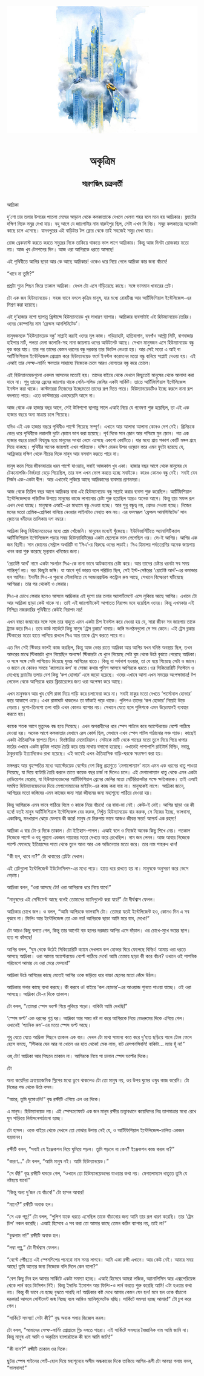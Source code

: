 <div align=center> <img src="../../metadata/images/rabibasariya/অকৃত্রিম-স্মরণজিৎ-চক্রবর্তী.jpg" align="center"></div><br><h1 align=center>অকৃত্রিম</h1>
<h2 align=center>স্মরণজিৎ চক্রবর্তী</h2><br>আদ্রিকা

দু’শো চার তলার উপরের পাতলা মেঘের আড়াল থেকে কলকাতাকে দেখলে খেলনা শহর বলে মনে হয় আদ্রিকার। ফ্ল্যাটের দক্ষিণ দিকে সমুদ্র দেখা যায়। বহু আগে যে জায়গাটার নাম বারুইপুর ছিল, সেটা এখন সি বিচ। সমুদ্র কলকাতার অনেকটা কাছে চলে এসেছে। যাদবপুরের এই বাড়িটার টপ ফ্লোর থেকে তাই সহজেই সমুদ্র দেখা যায়।

রোজ ব্রেকফাস্ট করতে করতে সমুদ্রের দিকে তাকিয়ে থাকতে ভাল লাগে আদ্রিকার। কিন্তু আজ দিনটা রোজকার মতো নয়। আজ খুব টেনশনের দিন। আজ ওরা আগিরকে ধরতে আসছে!

এই পৃথিবীতে আগির ছাড়া আর কে আছে আদ্রিকার! ওকেও ধরে নিয়ে গেলে আদ্রিকা কার জন্য বাঁচবে!

“খাবে না তুমি?”

প্রশ্নটা শুনে পিছন ফিরে তাকাল আদ্রিকা। দেখল টো এসে দাঁড়িয়েছে কাছে। সঙ্গে ভাসমান খাবারের প্লেট।

টো এক জন হিউম্যানয়েড। সহজ ভাবে বললে কৃত্রিম মানুষ, যার মধ্যে রোবটিক্স আর আর্টিফিশিয়াল ইন্টেলিজেন্স-এর মিশ্রণ করা হয়েছে।

এই দু’হাজার নশো ছাপান্ন খ্রিস্টাব্দে হিউম্যানয়েড খুব সাধারণ ব্যাপার। আদ্রিকার ব্যবসাটাই এই হিউম্যানয়েড তৈরির। ওদের কোম্পানির নাম ‘ফ্রেন্ডস আনলিমিটেড’।

মানুষজনকে ‘হিউম্যানয়েড বন্ধু’ সাপ্লাই করাই ওদের মূল কাজ। গড়িয়াহাট, হাতিবাগান, বনগাঁও আল্ট্রা সিটি, বাগবাজার হাইপার মার্ট, পলতা মেগা কলোনি-সহ নানা জায়গায় ওদের আউটলেট আছে। সেখান মানুষজন এসে হিউম্যানয়েড বন্ধু বুক করে যায়। তার পর তাদের কেমন ধরনের বন্ধু দরকার তার ডিটেল নেওয়া হয়। আর সেই মতো এ আই বা আর্টিফিশিয়াল ইন্টেলিজেন্স প্রোগ্রাম করে হিউম্যানয়েড ফর্মে ইনস্টল করেমনের মতো বন্ধু বানিয়ে সাপ্লাই দেওয়া হয়। এই এআই তার সেল্ফ-লার্নিং ক্ষমতার সাহায্যে নিজেকে ক্রমে আরও যোগ্যতর বন্ধু করে তোলে।

এই হিউম্যানয়েডগুলো একদম আসলের মতোই হয়। তাদের বাইরে থেকে দেখলে কিছুতেই মানুষের থেকে আলাদা করা যাবে না। শুধু তাদের ব্রেনের জায়গায় থাকে সেমি-সলিড জেলির একটা সার্কিট। তাতে আর্টিফিশিয়াল ইন্টেলিজেন্স ইনস্টল করা থাকে। কাস্টমাররা নিজেদের ইচ্ছেমতো তাদের রূপ দিতে পারে। হিউম্যানয়েডটিও ইচ্ছে করলে নানা রূপ বদলাতে পারে। এতে কাস্টমারের একঘেয়েমি আসে না।

আজ থেকে এক হাজার বছর আগে, সেই উনিশশো ছাপান্ন সালে এআই নিয়ে যে গবেষণা শুরু হয়েছিল, তা এই এক হাজার বছরে অন্য মাত্রায় চলে গিয়েছে।

যদিও এই এক হাজার বছরে পৃথিবীও পাল্টে গিয়েছে সম্পূর্ণ। এখানে আর আলাদা আলাদা কোনও দেশ নেই। গ্রিনিচকে কেন্দ্র ধরে পৃথিবীকে লম্বালম্বি দুটো জ়োনে ভাগ করা হয়েছে। পূর্ব দিকে সান জ়োন আর পশ্চিমে মুন জ়োন। গত এক হাজার বছরে চারটে বিশ্বযুদ্ধ হয়ে মানুষের সংখ্যা নেমে এসেছে একশো কোটিতে। যার মধ্যে প্রায় পঞ্চাশ কোটি মঙ্গল গ্রহে গিয়ে থাকছে। পৃথিবীর অনেক জায়গাই এখন পরিত্যক্ত। দক্ষিণ মেরুর উপর ওজ়োন স্তরে এমন ফুটো হয়েছে যে, আফ্রিকার দক্ষিণ থেকে নীচের দিকে মানুষ আর বসবাস করতে পারে না।

মানুষ কমে গিয়ে জীবনযাত্রার ধরন পাল্টে যাওয়ায়, সবাই আজকাল খুব একা। হাজার বছর আগে থেকে মানুষের যে টেকনোলজি-নির্ভরতা বেড়ে গিয়েছিল, তার ফল এখন ভোগ করতে হচ্ছে সবাইকে। কারও কোনও বন্ধু নেই। সবাই যেন নির্জন এক-একটা দ্বীপ। আর এখানেই লুকিয়ে আছে আদ্রিকাদের ব্যবসার প্রাণভ্রমরা।

আজ থেকে তিরিশ বছর আগে আদ্রিকার বাবা এই হিউম্যানয়েড বন্ধু সাপ্লাই করার ব্যবসা শুরু করেছিল। আর্টিফিশিয়াল ইন্টেলিজেন্সকে পজ়িটিভ উপায়ে মানুষের কাজে লাগানোর চেষ্টা শুরু হয়েছিল আরও অনেক আগে। কিন্তু তার সফল রূপ এখন দেখা যাচ্ছে। মানুষকে এআই-এর মাধ্যমে বন্ধু দেওয়া হচ্ছে। আর শুধু বন্ধুত্ব নয়, প্রেমও দেওয়া হচ্ছে। নিজের মনের মতো প্রেমিক-প্রেমিকা বানিয়ে নেওয়ার লাইনটাও নেহাত কম নয়। এর ফলস্বরূপ ‘ফ্রেন্ডস আনলিমিটেড’ সান জ়োনের ধনীদের তালিকায় দশ নম্বরে।

আদ্রিকা কিন্তু হিউম্যানয়েডের মধ্যে প্রেম খোঁজেনি। মানুষের মধ্যেই খুঁজেছে। ইউনিভার্সিটিতে অ্যানালিটিক্যাল আর্টিফিশিয়াল ইন্টেলিজেন্স পড়ার সময় হিউম্যানিটিজ়ের একটা ছেলেকে ভাল লেগেছিল ওর। সে-ই আগির। আগির এক জন বিপ্লবী। সান জ়োনের সেন্ট্রাল অথরিটি বা ‘সিএ’-র বিরুদ্ধে ওদের লড়াই। সিএ হিমালয় পর্বতশ্রেণির অনেক জায়গায় খনন করা শুরু করেছে মূল্যবান খনিজের জন্য।

‘প্রোটেক্ট আর্থ’ নামে একটা সংগঠন সিএ-কে নানা ভাবে আটকানোর চেষ্টা করে। আর তাদের চেষ্টার ধরনটা সব সময় শান্তিপূর্ণ নয়। বরং কিছুটা জঙ্গি। যা আগে পূর্ব ভারত বলে পরিচিত ছিল, সেই ইস্ট-সেক্টরের ‘প্রোটেক্ট আর্থ’-এর কমান্ডার হল আগির। ইদানীং সিএ-র পুরনো মৌলালিতে যে আন্ডারগ্রাউন্ড কন্ট্রোল রুম আছে, সেখানে বিস্ফোরণ ঘটিয়েছে আগিররা। তার পর থেকেই ও ফেরার।

সিএ-র চোখে ফেরার হলেও আসলে আদ্রিকার এই দুশো চার তলার অ্যাপার্টমেন্টে এসে লুকিয়ে আছে আগির। এখানে টো আর আদ্রিকা ছাড়া কেউ থাকে না। তাই এই জায়গাটাকেই আপাতত নিরাপদ মনে হয়েছিল ওদের। কিন্তু এখনকার এই নিশ্ছিদ্র নজরদারির পৃথিবীতে কেউই নিরাপদ নয়!

এখন বাচ্চা জন্মানোর সঙ্গে সঙ্গে তার বাহুতে এমন একটা চিপ ইনস্টল করে দেওয়া হয় যে, সারা জীবন সব জায়গায় তাকে ট্র্যাক করে সিএ। তবে ডার্ক মার্কেটে কিছু মানুষ ‘ট্রেস ব্লকার’ বানায়। জঙ্গি সংগঠনগুলো সে সব কেনে। এই ট্রেস ব্লকার স্টিকারের মতো হাতে লাগিয়ে রাখলে সিএ আর তাকে ট্রেস করতে পারে না।

এত দিন সেই স্টিকার ভালই কাজ করছিল, কিন্তু আজ ভোর রাতে আদ্রিকা আর আগির যখন ঘনিষ্ঠ অবস্থায় ছিল, তখন আদরের মাঝে স্টিকারটা খুলে গিয়েছিল অলক্ষে! স্টিকারটা যে খুলে গিয়েছে সেটা ঘুম থেকে উঠে বুঝতে পেরেছে আদ্রিকা। ও সঙ্গে সঙ্গে সেটা লাগিয়েও দিয়েছে ঘুমন্ত আগিরের হাতে। কিন্তু যা সর্বনাশ হওয়ার, তা যে হয়ে গিয়েছে সেটা ও জানে। ও জানে যে কোনও সময়ে ‘ক্যাপচার কপ’ বা সোজা কথায় পুলিশ আসবে আগিরকে ধরতে।ওর সিকিয়োরিটি সিস্টেমে ও দেখেছে ফ্ল্যাটের তলায় বেশ কিছু ‘কপ হোভার’ এসে জড়ো হয়েছে। ওদের এখানে আসা এখন সময়ের অপেক্ষামাত্র! টপ লেভেল থেকে আগিরকে ধরার ক্লিয়ারেন্সের জন্য ওরা অপেক্ষা করে আছে।

এখন মানুষজন আর খুব বেশি রাস্তা দিয়ে গাড়ি করে চলাফেরা করে না। সবাই মাকুর মতো দেখতে ‘পার্সোনাল হোভার’ করে আকাশে ওড়ে। এখন রাস্তাঘাট থাকলেও তা ফাঁকাই পড়ে থাকে। পুলিশও তাদের ‘কপ হোভার’ নিয়েই উড়ে বেড়ায়। দুশো-তিনশো তলা বাড়ি এখন কোনও ব্যাপার নয়। সেখানে যেতে হলে পুলিশকে এমন উড়োযানই ব্যবহার করতে হয়।

কয়েক শতক আগে মৃত্যুদণ্ড বন্ধ হয়ে গিয়েছে। এখন অপরাধীদের ধরে স্পেস শাটলে করে অ্যাস্টেরয়েড বেল্টে পাঠিয়ে দেওয়া হয়। অনেক আগে কলকাতার যেখানে রেস কোর্স ছিল, সেখানে এখন স্পেস শাটল পাঠানোর লঞ্চ প্যাড। কাছেই একটা ঐতিহাসিক স্থাপত্য ছিল। ভিক্টোরিয়া মেমোরিয়াল। সেটাকে মাটি থেকে গাছের মতো তুলে নিয়ে গিয়ে ধাপার মাঠের ওখানে একটা কৃত্রিম পাহাড় তৈরি করে তার মাথায় বসানো হয়েছে। ওখানেই পাশাপাশি রাইটার্স বিল্ডিং, নবান্ন, ঠাকুরবাড়ি ইত্যাদিকেও রাখা হয়েছে। এই ভাবেই এখন ঐতিহাসিক বাড়ি-ঘরকে সংরক্ষণ করা হয়।

মঙ্গলগ্রহ আর বৃহস্পতির মধ্যে অ্যাস্টেরয়েড বেল্টের বেশ কিছু গ্রহাণুতে ‘মেগালোম্যান’ নামে এমন এক ধরনের ধাতু পাওয়া গিয়েছে, যা দিয়ে ব্যাটারি তৈরি করলে তাতে কয়েক বছর চার্জ না দিলেও চলে। এই মেগালোম্যান ধাতু থেকে এমন একটা রেডিয়েশন বেরোয়, যা হিউম্যানয়েডদের আর্টিফিশিয়াল ব্রেনের জেলির মতো মেটিরিয়ালটার পক্ষে ক্ষতিকারক। তাই এআই সমন্বিত হিউম্যানয়েডদের দিয়ে মেগালোম্যানের মাইনিং-এর কাজ করা যায় না। মানুষকেই লাগে। আদ্রিকা জানে, আগিরের মতো জঙ্গিদের এমন কাজের জন্য সারা জীবনের জন্য মহাশূন্যে পাঠিয়ে দেওয়া হয়।

কিন্তু আগিরকে এমন ভাবে পাঠিয়ে দিলে ও কাকে নিয়ে বাঁচবে! ওর বাবা-মা নেই। কেউ-ই নেই। আগির ছাড়া ওর কী হবে! যতই মানুষ আর্টিফিশিয়াল ইন্টেলিজেন্স বের করুক, নিখুঁত হিউম্যানয়েড বার করুক, সে নিজের ইচ্ছে, ভালবাসা, একাকিত্ব, মনখারাপ ঝেড়ে ফেলবে কী করে! মানুষ যে নিরুপায় ভাবে আজও জীবন্ত সত্তা! আশ্চর্য এক রহস্য!

আদ্রিকা এ বার টো-র দিকে তাকাল। টো ইতিহাস-পাগল। এআই বলে ও নিজেই অনেক কিছু শিখে নেয়। গতকাল নিজেকে পাল্টে ও বহু পুরনো একজন গায়কের মতো দেখতে করে রেখেছিল। নাম জন লেনন। আজ আবার নিজেকে পাল্টে ফেলেছে ইতিহাসের পাতা থেকে তুলে আনা আর এক অভিনেতার মতো করে। তার নাম শাহরুখ খান!

“কী হল, খাবে না?” টো খাবারের প্লেটটা দেখাল।

এই প্লেটগুলো ইন্টেলিজেন্ট ইউটেনসিলস-এর মধ্যে পড়ে। হাতে ধরে রাখতে হয় না। মানুষকে অনুসরণ করে ভেসে বেড়ায়।

আদ্রিকা বলল, “ওরা আসছে টো! ওরা আগিরকে ধরে নিয়ে যাবে!”

“মানুষদের এই সেন্টিমেন্ট আছে বলেই তোমাদের ম্যানিপুলেট করা যায়!” টো দীর্ঘশ্বাস ফেলল।

আদ্রিকার চোখে জল। ও বলল, “আমি আগিরকে ভালবাসি টো। তোমরা যতই ইন্টেলিজেন্ট হও, কোনও দিন এ সব বুঝবে না। ফিলিং আর ইন্টেলিজেন্স তো এক নয়! আগিরকে ছাড়া আমি মরে যাব, দেখো!”

টো আরও কিছু বলতে গেল, কিন্তু তার আগেই বড় হলের দরজায় আগির এসে দাঁড়াল। ওর চোখে-মুখে ভয়ের ছাপ। হাত পা কাঁপছে!

আগির বলল, “ঘুম থেকে উঠেই সিকিয়োরিটি ক্যামে দেখলাম কপ হোভার ঘিরে ফেলেছে বিল্ডিং! আমায় ওরা ধরতে আসছে আদ্রিকা। ওরা আমায় অ্যাস্টেরয়েড বেল্টে পাঠিয়ে দেবে! আমি তোমায় ছাড়া কী করে বাঁচব? ওখানে ওই পাশবিক পরিবেশে আমায় যে ওরা মেরে ফেলবে!”

আদ্রিকা উঠে আগিরের কাছে যেতেই আগির ওকে জড়িয়ে ধরে বাচ্চা ছেলের মতো কেঁদে উঠল।

আদ্রিকার গলার কাছে ব্যথা করছে। কী করবে ও! বাইরে ‘কপ হোভার’-এর আওয়াজ শুনতে পাওয়া যাচ্ছে। ওই ওরা আসছে। আদ্রিকা টো-র দিকে তাকাল।

টো বলল, “তোমরা স্পেস ভল্টে গিয়ে লুকিয়ে পড়ো। বাকিটা আমি দেখছি!”

‘স্পেস ভল্ট’ এক ধরনের গুপ্ত ঘর। আদ্রিকা আর সময় নষ্ট না করে আগিরকে নিয়ে বেডরুমের দিকে এগিয়ে গেল। ওখানেই ‘প্যানিক রুম’-এর মতো স্পেস ভল্ট আছে।

শুধু যেতে যেতে আদ্রিকা পিছনে তাকাল এক বার। দেখল টো মাথা সামান্য কাত করে দু’হাত ছড়িয়ে গালে টোল ফেলে হেসে বলছে, “স্টিকার যেন আর না খোলে ওর হাত থেকে! মেক লাভ, বাট রেসপনসিবলি! বাকিটা... ম্যায় হুঁ না!”

ওহ্‌ টো! আদ্রিকা আর পিছনে তাকাল না। আগিরকে নিয়ে পা চালাল স্পেস ভল্টের দিকে।

টো

অন্য কয়েদিরা ক্রায়োজেনিক স্লিপের মধ্যে ডুবে থাকলেও টো তো মানুষ নয়, ওর উপর ঘুমের ওষুধ কাজ করেনি। টো নিজের পড থেকে উঠে বসল।

“আরে, তুমি ঘুমোওনি!” বৃদ্ধ রক্ষীটি এগিয়ে এল ওর দিকে।

এ মানুষ। হিউম্যানয়েড নয়। এই স্পেসক্র্যাফটে এক জন মানুষ রক্ষীর তত্ত্বাবধানে কয়েদিদের নিম্ন তাপমাত্রার মধ্যে রেখে ঘুম পাড়িয়ে নির্বাসনেপাঠানো হচ্ছে।

টো হাসল। ওকে বাইরে থেকে দেখলে তো বোঝার উপায় নেই যে, ও আর্টিফিশিয়াল ইন্টেলিজেন্স-চালিত একজন যন্ত্রমানব।

রক্ষীটি বলল, “সবাই যে ইঞ্জেকশন নিয়ে ঘুমিয়ে পড়ল। তুমি পড়লে না কেন? ইঞ্জেকশন কাজ করল না?”

“কারণ...” টো বলল, “আমি মানুষ নই। আমি হিউম্যানয়েড।”

“সে কী!” বৃদ্ধ রক্ষীটি ঘাবড়ে গেল, “ওখানে তো হিউম্যানয়েডদের যাওয়ার কথা নয়। মেগালোম্যান ধাতুতে তুমি যে নষ্টহয়ে যাবে!”

“কিন্তু অন্য দু’জন যে বাঁচবে!” টো হাসল আবার!

“মানে?” রক্ষীটি অবাক হল।

“সে এক গল্প!” টো বলল, “পুলিশ যাকে ধরতে এসেছিল তাকে বাঁচানোর জন্য আমি তার রূপ ধারণ করেছি। তার ‘ট্রেস চিপ’ নকল করেছি। এআই হিসেবে এ সব করা তো আমার কাছে তেমন কঠিন ব্যাপার নয়, তাই না!”

“বুঝলাম না!” রক্ষীটি অবাক হল।

“লম্বা গল্প,” টো দীর্ঘশ্বাস ফেলল।

“বেল্টে পৌঁছতে এই স্পেসশিপের পনেরো মাস সময় লাগবে। আমি একা রক্ষী এখানে। আর কেউ নেই। আমার সময় আছে! তুমি অন্যের জন্য নিজেকে বলি দিলে কেন বলো?”

“বেশ কিছু দিন হল আমার সার্কিটে একটা সমস্যা হচ্ছে। এআই হিসেবে আমরা লজিক, অ্যানালিসিস আর এক্সপেরিয়েন্স থেকে লার্ন করে ডিসিশন নিই। কিন্তু ইদানিং ইমোশন আর ফিলিং-ও লার্ন করতে শুরু করেছি আমি! এটা হওয়ার কথা নয়। কিন্তু কী ভাবে যে হচ্ছে বুঝতে পারছি না! আদ্রিকার কষ্ট দেখে আমার কেমন যেন হল! মনে হল ওকে বাঁচানো দরকার! আসলে সেন্টিমেন্ট জন্ম নিচ্ছে বলে আমিও ম্যানিপুলেটেড হচ্ছি। সার্কিটে সমস্যা হচ্ছে আমার!” টো চুপ করে গেল।

“সার্কিটে সমস্যা! সেটা কী?” বৃদ্ধ অবাক গলায় জিজ্ঞেস করল।

টো বলল, “আমাদের সেল্ফ-লার্নিং প্রোগ্রামে গ্লিচ বলতে পারো। এই সার্কিটে সমস্যার বৈজ্ঞানিক নাম আমি জানি না। কিন্তু মানুষ এই আদি ও অকৃত্রিম ব্যাপারটাকে কী বলে আমি জানি!”

“কী বলে?” রক্ষীটি তাকাল ওর দিকে।

ছুটন্ত স্পেস শাটলের পোর্ট-হোল দিয়ে মহাশূন্যের অসীম অন্ধকারের দিকে তাকিয়ে আগির-রূপী টো আবছা গলায় বলল, “ভালবাসা!”